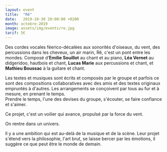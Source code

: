 ```yaml
---
layout: event
title:  "Rê"
date:   2019-10-30 20:00:00 +0200
month: octobre-2019
image: assets/img/events/re.jpg
tarif: 5€
---
```


Des cordes vocales féerico-décalées aux sonorités d'oiseaux, du vent, des percussions dans les cheveux, un air marin, Rê, c'est un pont entre les mondes. Composé d’**Emilie Souillot** au chant et au piano, **Léa Vernet** au didgeridoo, hautbois et chant, **Lucas Marie** aux percussions et chant, et **Mathieu Boussac** à la guitare et chant.

Les textes et musiques sont écrits et composés par le groupe et parfois ce sont des compositions collaboratives avec des amis et des textes originaux empruntés à d'autres. Les arrangements se conçoivent par tous au fur et à mesure, en prenant le temps.  
Prendre le temps, l'une des devises du groupe, s'écouter, se faire confiance et s'aimer.

Ce projet, c'est un voilier qui avance, propulsé par la force du vent.

On rentre dans un univers.

Il y a une ambition qui est au-delà de la musique et de la scène. Leur projet s'étend vers la philosophie, l'art brut, se laisse bercer par les émotions, il suggère ce que peut être le monde de demain.
